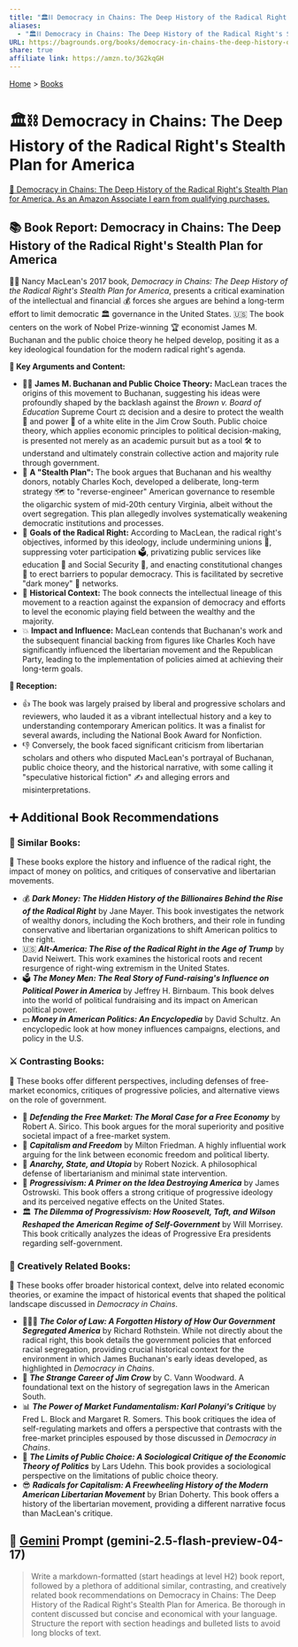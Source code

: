```yaml
---
title: "🏛️⛓️ Democracy in Chains: The Deep History of the Radical Right's Stealth Plan for America"
aliases:
  - "🏛️⛓️ Democracy in Chains: The Deep History of the Radical Right's Stealth Plan for America"
URL: https://bagrounds.org/books/democracy-in-chains-the-deep-history-of-the-radical-rights-stealth-plan-for-america
share: true
affiliate link: https://amzn.to/3G2kqGH
---
```

[Home](../index.md) > [Books](./index.md)  
# 🏛️⛓️ Democracy in Chains: The Deep History of the Radical Right's Stealth Plan for America  
[🛒 Democracy in Chains: The Deep History of the Radical Right's Stealth Plan for America. As an Amazon Associate I earn from qualifying purchases.](https://amzn.to/3G2kqGH)  
  
## 📚 Book Report: Democracy in Chains: The Deep History of the Radical Right's Stealth Plan for America  
  
👩‍🏫 Nancy MacLean's 2017 book, *Democracy in Chains: The Deep History of the Radical Right's Stealth Plan for America*, presents a critical examination of the intellectual and financial 💰 forces she argues are behind a long-term effort to limit democratic 🏛️ governance in the United States. 🇺🇸 The book centers on the work of Nobel Prize-winning 🏆 economist James M. Buchanan and the public choice theory he helped develop, positing it as a key ideological foundation for the modern radical right's agenda.  
  
**🔑 Key Arguments and Content:**  
  
* 👨‍🏫 **James M. Buchanan and Public Choice Theory:** MacLean traces the origins of this movement to Buchanan, suggesting his ideas were profoundly shaped by the backlash against the *Brown v. Board of Education* Supreme Court ⚖️ decision and a desire to protect the wealth 💸 and power 💪 of a white elite in the Jim Crow South. Public choice theory, which applies economic principles to political decision-making, is presented not merely as an academic pursuit but as a tool 🛠️ to understand and ultimately constrain collective action and majority rule through government.  
* 🤫 **A "Stealth Plan":** The book argues that Buchanan and his wealthy donors, notably Charles Koch, developed a deliberate, long-term strategy 🗺️ to "reverse-engineer" American governance to resemble the oligarchic system of mid-20th century Virginia, albeit without the overt segregation. This plan allegedly involves systematically weakening democratic institutions and processes.  
* 🎯 **Goals of the Radical Right:** According to MacLean, the radical right's objectives, informed by this ideology, include undermining unions 🤝, suppressing voter participation 🗳️, privatizing public services like education 🏫 and Social Security 👵, and enacting constitutional changes 📜 to erect barriers to popular democracy. This is facilitated by secretive "dark money" 👻 networks.  
* 📜 **Historical Context:** The book connects the intellectual lineage of this movement to a reaction against the expansion of democracy and efforts to level the economic playing field between the wealthy and the majority.  
* 💥 **Impact and Influence:** MacLean contends that Buchanan's work and the subsequent financial backing from figures like Charles Koch have significantly influenced the libertarian movement and the Republican Party, leading to the implementation of policies aimed at achieving their long-term goals.  
  
**📢 Reception:**  
  
* 👍 The book was largely praised by liberal and progressive scholars and reviewers, who lauded it as a vibrant intellectual history and a key to understanding contemporary American politics. It was a finalist for several awards, including the National Book Award for Nonfiction.  
* 👎 Conversely, the book faced significant criticism from libertarian scholars and others who disputed MacLean's portrayal of Buchanan, public choice theory, and the historical narrative, with some calling it "speculative historical fiction" ✍️ and alleging errors and misinterpretations.  
  
## ➕ Additional Book Recommendations  
  
### 🤝 Similar Books:  
  
📖 These books explore the history and influence of the radical right, the impact of money on politics, and critiques of conservative and libertarian movements.  
  
* 💰 ***Dark Money: The Hidden History of the Billionaires Behind the Rise of the Radical Right*** by Jane Mayer. This book investigates the network of wealthy donors, including the Koch brothers, and their role in funding conservative and libertarian organizations to shift American politics to the right.  
* 🇺🇸 ***Alt-America: The Rise of the Radical Right in the Age of Trump*** by David Neiwert. This work examines the historical roots and recent resurgence of right-wing extremism in the United States.  
* 🗳️ ***The Money Men: The Real Story of Fund-raising's Influence on Political Power in America*** by Jeffrey H. Birnbaum. This book delves into the world of political fundraising and its impact on American political power.  
* 💵 ***Money in American Politics: An Encyclopedia*** by David Schultz. An encyclopedic look at how money influences campaigns, elections, and policy in the U.S.  
  
### ⚔️ Contrasting Books:  
  
📖 These books offer different perspectives, including defenses of free-market economics, critiques of progressive policies, and alternative views on the role of government.  
  
* 💪 ***Defending the Free Market: The Moral Case for a Free Economy*** by Robert A. Sirico. This book argues for the moral superiority and positive societal impact of a free-market system.  
* 🗽 ***Capitalism and Freedom*** by Milton Friedman. A highly influential work arguing for the link between economic freedom and political liberty.  
* 📜 ***Anarchy, State, and Utopia*** by Robert Nozick. A philosophical defense of libertarianism and minimal state intervention.  
* 🚫 ***Progressivism: A Primer on the Idea Destroying America*** by James Ostrowski. This book offers a strong critique of progressive ideology and its perceived negative effects on the United States.  
* 🏛️ ***The Dilemma of Progressivism: How Roosevelt, Taft, and Wilson Reshaped the American Regime of Self-Government*** by Will Morrisey. This book critically analyzes the ideas of Progressive Era presidents regarding self-government.  
  
### 🧠 Creatively Related Books:  
  
📖 These books offer broader historical context, delve into related economic theories, or examine the impact of historical events that shaped the political landscape discussed in *Democracy in Chains*.  
  
* 🧑🏿‍⚖️ ***The Color of Law: A Forgotten History of How Our Government Segregated America*** by Richard Rothstein. While not directly about the radical right, this book details the government policies that enforced racial segregation, providing crucial historical context for the environment in which James Buchanan's early ideas developed, as highlighted in *Democracy in Chains*.  
* 📜 ***The Strange Career of Jim Crow*** by C. Vann Woodward. A foundational text on the history of segregation laws in the American South.  
* 📊 ***The Power of Market Fundamentalism: Karl Polanyi's Critique*** by Fred L. Block and Margaret R. Somers. This book critiques the idea of self-regulating markets and offers a perspective that contrasts with the free-market principles espoused by those discussed in *Democracy in Chains*.  
* 🤔 ***The Limits of Public Choice: A Sociological Critique of the Economic Theory of Politics*** by Lars Udehn. This book provides a sociological perspective on the limitations of public choice theory.  
* 😎 ***Radicals for Capitalism: A Freewheeling History of the Modern American Libertarian Movement*** by Brian Doherty. This book offers a history of the libertarian movement, providing a different narrative focus than MacLean's critique.  
  
## 💬 [Gemini](../software/gemini.md) Prompt (gemini-2.5-flash-preview-04-17)  
> Write a markdown-formatted (start headings at level H2) book report, followed by a plethora of additional similar, contrasting, and creatively related book recommendations on Democracy in Chains: The Deep History of the Radical Right's Stealth Plan for America. Be thorough in content discussed but concise and economical with your language. Structure the report with section headings and bulleted lists to avoid long blocks of text.